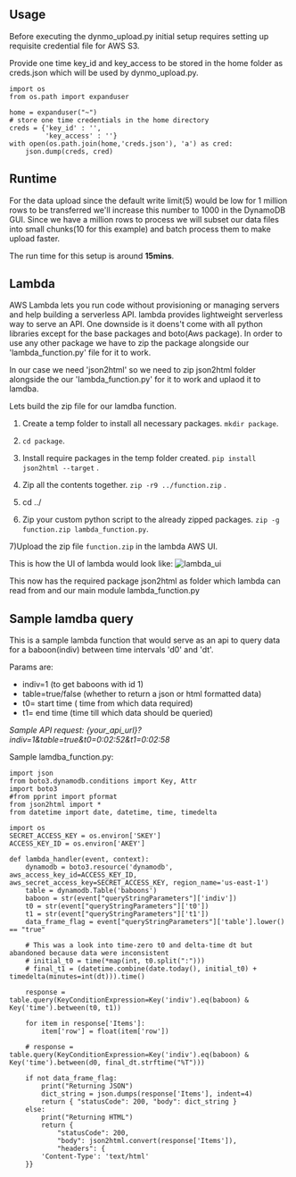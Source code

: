 ## Usage
Before executing the dynmo_upload.py initial setup requires setting up requisite credential file for AWS S3.

Provide one time key_id and key_access to be stored in the home folder as creds.json which will be used by dynmo_upload.py.

```
import os
from os.path import expanduser

home = expanduser("~")
# store one time credentials in the home directory
creds = {'key_id' : '',
         'key_access' : ''}
with open(os.path.join(home,'creds.json'), 'a') as cred:
    json.dump(creds, cred)
```

## Runtime

For the data upload since the default write limit(5) would be low for 1 million rows to be transferred we'll increase
this number to 1000 in the DynamoDB GUI.
Since we have a million rows to process we will subset our data files into small chunks(10 for this example) and batch process them to make upload faster.

The run time for this setup is around **15mins**.

## Lambda
AWS Lambda lets you run code without provisioning or managing servers and help building a serverless API.
lambda provides lightweight serverless way to serve an API. One downside is it doens't come with all python libraries except for the base packages and boto(Aws package). In order to use any other package we have to zip the package alongside our 'lambda_function.py' file for it to work.

In our case we need 'json2html' so we need to zip json2html folder alongside the our 'lambda_function.py' for it to work and uplaod it to lamdba.

Lets build the zip file for our lamdba function.

1) Create a temp folder to install all necessary packages. ```mkdir package```.

2) ```cd package```.

3) Install require packages in the temp folder created. ```pip install json2html --target``` .

4) Zip all the contents together. ```zip -r9 ../function.zip``` .

5) cd ../

6) Zip your custom python script to the already zipped packages. ```zip -g function.zip lambda_function.py```.

7)Upload the zip file ```function.zip``` in the lambda AWS UI.

This is how the UI of lambda would look like:
![lambda_ui](https://i.imgur.com/9KFK665.png)

This now has the required package json2html as folder which lambda can read from and our main module lambda_function.py

## Sample lamdba query
This is a sample lambda function that would serve as an api to query data for a baboon(indiv) between time intervals 'd0' and 'dt'.

Params are:
 
- indiv=1 (to get baboons with id 1)
- table=true/false (whether to return a json or html formatted data)
- t0= start time ( time from which data required)
- t1= end time (time till which data should be queried)

*Sample API request: {your_api_url}?indiv=1&table=true&t0=0:02:52&t1=0:02:58*

Sample lamdba_function.py:
```
import json
from boto3.dynamodb.conditions import Key, Attr
import boto3
#from pprint import pformat
from json2html import *
from datetime import date, datetime, time, timedelta

import os
SECRET_ACCESS_KEY = os.environ['SKEY']
ACCESS_KEY_ID = os.environ['AKEY']

def lambda_handler(event, context):
    dynamodb = boto3.resource('dynamodb', aws_access_key_id=ACCESS_KEY_ID, aws_secret_access_key=SECRET_ACCESS_KEY, region_name='us-east-1')
    table = dynamodb.Table('baboons')
    baboon = str(event["queryStringParameters"]['indiv'])
    t0 = str(event["queryStringParameters"]['t0'])
    t1 = str(event["queryStringParameters"]['t1'])
    data_frame_flag = event["queryStringParameters"]['table'].lower() == "true"

    # This was a look into time-zero t0 and delta-time dt but abandoned because data were inconsistent
    # initial_t0 = time(*map(int, t0.split(":")))
    # final_t1 = (datetime.combine(date.today(), initial_t0) + timedelta(minutes=int(dt))).time()
    
    response = table.query(KeyConditionExpression=Key('indiv').eq(baboon) & Key('time').between(t0, t1))

    for item in response['Items']:
        item['row'] = float(item['row'])

    # response = table.query(KeyConditionExpression=Key('indiv').eq(baboon) & Key('time').between(d0, final_dt.strftime("%T")))

    if not data_frame_flag:
        print("Returning JSON")
        dict_string = json.dumps(response['Items'], indent=4)
        return { "statusCode": 200, "body": dict_string }
    else:
        print("Returning HTML")
        return { 
            "statusCode": 200, 
            "body": json2html.convert(response['Items']),  
            "headers": {
        'Content-Type': 'text/html'
    }}


```
